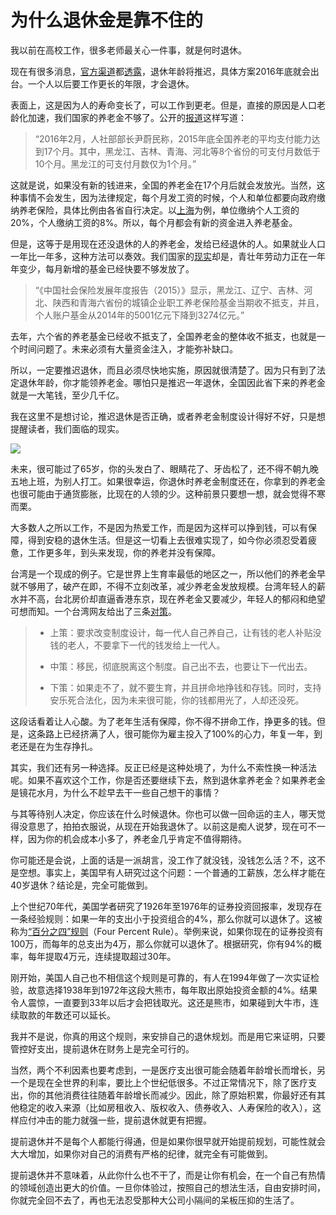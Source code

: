 # 为什么退休金是靠不住的


我以前在高校工作，很多老师最关心一件事，就是何时退休。

现在有很多消息，[官方渠道](http://www.chinanews.com/gn/2016/07-28/7953908.shtml)都[透露](http://politics.caijing.com.cn/20160717/4149486.shtml)，退休年龄将推迟，具体方案2016年底就会出台。一个人以后要工作更长的年限，才会退休。

表面上，这是因为人的寿命变长了，可以工作到更老。但是，直接的原因是人口老龄化加速，我们国家的养老金不够了。公开的[报道](http://www.weibo.com/ttarticle/p/show?id=2309404010130260791542)这样写道：

> “2016年2月，人社部部长尹蔚民称，2015年底全国养老的平均支付能力达到17个月。其中，黑龙江、吉林、青海、河北等8个省份的可支付月数低于10个月。黑龙江的可支付月数仅为1个月。”

这就是说，如果没有新的钱进来，全国的养老金在17个月后就会发放光。当然，这种事情不会发生，因为法律规定，每个月发工资的时候，个人和单位都要向政府缴纳养老保险，具体比例由各省自行决定。以[上海](http://www.yjbys.com/wage/243273.html)为例，单位缴纳个人工资的20%，个人缴纳工资的8%。所以，每个月都会有新的资金进入养老基金。

但是，这等于是用现在还没退休的人的养老金，发给已经退休的人。如果就业人口一年比一年多，这种方法可以奏效。我们国家的[现实](http://finance.sina.cn/2016-10-15/detail-ifxwvpar8107048.d.html?wm=3049_0015)却是，青壮年劳动力正在一年年变少，每月新增的基金已经快要不够发放了。

> “《中国社会保险发展年度报告（2015）》显示，黑龙江、辽宁、吉林、河北、陕西和青海六省份的城镇企业职工养老保险基金当期收不抵支，并且，个人账户基金从2014年的5001亿元下降到3274亿元。”

去年，六个省的养老基金已经收不抵支了，全国养老金的整体收不抵支，也就是一个时间问题了。未来必须有大量资金注入，才能弥补缺口。

所以，一定要推迟退休，而且必须尽快地实施，原因就很清楚了。因为只有到了法定退休年龄，你才能领养老金。哪怕只是推迟一年退休，全国因此省下来的养老金就是一大笔钱，至少几千亿。

我在这里不是想讨论，推迟退休是否正确，或者养老金制度设计得好不好，只是想提醒读者，我们面临的现实。

![](http://www.ruanyifeng.com/blogimg/asset/2016/bg2016102301.jpg)

未来，很可能过了65岁，你的头发白了、眼睛花了、牙齿松了，还不得不朝九晚五地上班，为别人打工。如果很幸运，你退休时养老金制度还在，你拿到的养老金也很可能由于通货膨胀，比现在的人领的少。这种前景只要想一想，就会觉得不寒而栗。

大多数人之所以工作，不是因为热爱工作，而是因为这样可以挣到钱，可以有保障，得到安稳的退休生活。但是这一切看上去很难实现了，如今你必须忍受着疲惫，工作更多年，到头来发现，你的养老并没有保障。

台湾是一个现成的例子。它是世界上生育率最低的地区之一，所以他们的养老金早就不够用了，破产在即，不得不立刻改革，减少养老金发放规模。台湾年轻人的薪水并不高，台北房价却直逼香港东京，现在养老金又要减少，年轻人的郁闷和绝望可想而知。一个台湾网友给出了三条[对策](https://www.ptt.cc/bbs/Gossiping/M.1485179627.A.D1B.html)。

> - 上策：要求改变制度设计，每一代人自己养自己，让有钱的老人补贴没钱的老人，不要拿下一代的钱发给上一代人。
>
> - 中策：移民，彻底脱离这个制度。自己出不去，也要让下一代出去。
>
> - 下策：如果走不了，就不要生育，并且拼命地挣钱和存钱。同时，支持安乐死合法化，因为未来很可能，你的钱都用光了，人却还没死。

这段话看着让人心酸。为了老年生活有保障，你不得不拼命工作，挣更多的钱。但是，这条路上已经挤满了人，很可能你为雇主投入了100%的心力，年复一年，到老还是在为生存挣扎。

其实，我们还有另一种选择。反正已经是这种处境了，为什么不索性换一种活法呢。如果不喜欢这个工作，你是否还要继续下去，熬到退休拿养老金？如果养老金是镜花水月，为什么不趁早去干一些自己想干的事情？

与其等待别人决定，你应该在什么时候退休。你也可以做一回命运的主人，哪天觉得没意思了，拍拍衣服说，从现在开始我退休了。以前这是痴人说梦，现在可不一样，因为你的机会成本小多了，养老金几乎肯定不值得期待。

你可能还是会说，上面的话是一派胡言，没工作了就没钱，没钱怎么活？不，这不是空想。事实上，美国早有人研究过这个问题：一个普通的工薪族，怎么样才能在40岁退休？结论是，完全可能做到。

上个世纪70年代，美国学者研究了1926年至1976年的证券投资回报率，发现存在一条经验规则：如果一年的支出小于投资组合的4%，那么你就可以退休了。这被称为[“百分之四”规则](https://www.bloomberg.com/features/2016-early-retirement/)（Four Percent Rule）。举例来说，如果你现在的证券投资有100万，而每年的总支出为4万，那么你就可以退休了。根据研究，你有94%的概率，每年提取4万元，连续提取超过30年。

刚开始，美国人自己也不相信这个规则是可靠的，有人在1994年做了一次实证检验，故意选择1938年到1972年这段大熊市，每年取出原始投资金额的4%。结果令人震惊，一直要到33年以后才会把钱取光。这还是熊市，如果碰到大牛市，连续取款的年数还可以延长。

我并不是说，你真的用这个规则，来安排自己的退休规划。而是用它来证明，只要管控好支出，提前退休在财务上是完全可行的。

当然，两个不利因素也要考虑到，一是医疗支出很可能会随着年龄增长而增长，另一个是现在全世界的利率，要比上个世纪低很多。不过正常情况下，除了医疗支出，你的其他消费往往随着年龄增长而减少。因此，除了原始积累，你最好还有其他稳定的收入来源（比如房租收入、版权收入、债券收入、人寿保险的收入），这样应付冲击的能力就强一些，提前退休就更有把握。

提前退休并不是每个人都能行得通，但是如果你很早就开始提前规划，可能性就会大大增加，如果你对自己的消费有严格的纪律，就完全有可能做到。

提前退休并不意味着，从此你什么也不干了，而是让你有机会，在一个自己有热情的领域创造出更大的价值。一旦你体验过，按照自己的想法生活，自由安排时间，你就完全回不去了，再也无法忍受那种大公司小隔间的呆板压抑的生活了。

